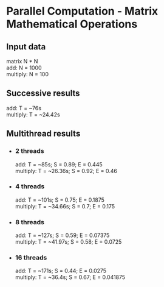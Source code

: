 # Parallel Computation - Matrix Mathematical Operations

## Input data

matrix N * N  
add: N = 1000  
multiply: N = 100  

## Successive results

add: T = ~76s  
multiply: T = ~24.42s

## Multithread results

* ### 2 threads

  add: T = ~85s; S = 0.89; E = 0.445  
  multiply: T = ~26.36s; S = 0.92; E = 0.46

* ### 4 threads

  add: T = ~101s; S = 0.75; E = 0.1875  
  multiply: T = ~34.66s; S = 0.7; E = 0.175

* ### 8 threads

  add: T = ~127s; S = 0.59; E = 0.07375  
  multiply: T = ~41.97s; S = 0.58; E = 0.0725

* ### 16 threads

  add: T = ~171s; S = 0.44; E = 0.0275  
  multiply: T = ~36.4s; S = 0.67; E = 0.041875
